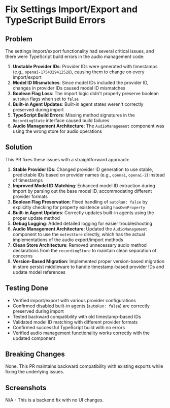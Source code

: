 # Fix Settings Import/Export and TypeScript Build Errors

## Problem

The settings import/export functionality had several critical issues, and there were TypeScript build errors in the audio management code:

1. **Unstable Provider IDs**: Provider IDs were generated with timestamps (e.g., `openai-1754329412528`), causing them to change on every import/export
2. **Model ID Mismatches**: Since model IDs included the provider ID, changes in provider IDs caused model ID mismatches
3. **Boolean Flag Loss**: The import logic didn't properly preserve boolean `autoRun` flags when set to `false`
4. **Built-in Agent Updates**: Built-in agent states weren't correctly preserved during import
5. **TypeScript Build Errors**: Missing method signatures in the `RecordingState` interface caused build failures
6. **Audio Management Architecture**: The `AudioManagement` component was using the wrong store for audio operations

## Solution

This PR fixes these issues with a straightforward approach:

1. **Stable Provider IDs**: Changed provider ID generation to use stable, predictable IDs based on provider names (e.g., `openai`, `openai-2`) instead of timestamps
2. **Improved Model ID Matching**: Enhanced model ID extraction during import by parsing out the base model ID, accommodating different provider formats
3. **Boolean Flag Preservation**: Fixed handling of `autoRun: false` by explicitly checking for property existence using `hasOwnProperty`
4. **Built-in Agent Updates**: Correctly updates built-in agents using the proper update method
5. **Debug Logging**: Added detailed logging for easier troubleshooting
6. **Audio Management Architecture**: Updated the `AudioManagement` component to use the `notesStore` directly, which has the actual implementations of the audio export/import methods
7. **Clean Store Architecture**: Removed unnecessary audio method declarations from the `recordingStore` to maintain clean separation of concerns
8. **Version-Based Migration**: Implemented proper version-based migration in store persist middleware to handle timestamp-based provider IDs and update model references

## Testing Done

- Verified import/export with various provider configurations
- Confirmed disabled built-in agents (`autoRun: false`) are correctly preserved during import
- Tested backward compatibility with old timestamp-based IDs
- Validated model ID matching with different provider formats
- Confirmed successful TypeScript build with no errors
- Verified audio management functionality works correctly with the updated component

## Breaking Changes

None. This PR maintains backward compatibility with existing exports while fixing the underlying issues.

## Screenshots

N/A - This is a backend fix with no UI changes.
